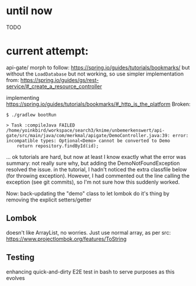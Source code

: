 # until now
TODO

# current attempt:
api-gate/
morph to follow: https://spring.io/guides/tutorials/bookmarks/
but without the `LoadDatabase`
but not working, so use simpler implementation from: https://spring.io/guides/gs/rest-service/#_create_a_resource_controller

implementing https://spring.io/guides/tutorials/bookmarks/#_http_is_the_platform
Broken:
```
$ ./gradlew bootRun

> Task :compileJava FAILED
/home/yoinkbird/workspace/search3/knime/unbemerkenswert/api-gate/src/main/java/com/merkmal/apigate/DemoController.java:39: error: incompatible types: Optional<Demo> cannot be converted to Demo
    return repository.findById(id);
```

... ok tutorials are hard, but now at least I know exactly what the error was
summary: not really sure why, but adding the DemoNotFoundException resolved the issue. in the tutorial, I hadn't noticed the extra classfile below (for throwing exception).
However, I had commented out the line calling the exception (see git commits), so I'm not sure how this suddenly worked. 

Now:
back-updating the "demo" class to let lombok do it's thing by removing the explicit setters/getter


## Lombok
doesn't like ArrayList, no worries.
Just use normal array, as per src: https://www.projectlombok.org/features/ToString

## Testing
enhancing quick-and-dirty E2E test in bash to serve purposes as this evolves
